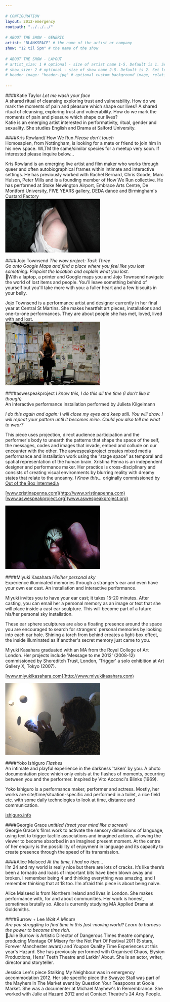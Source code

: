```yaml
---

# CONFIGURATION
layout: 2012-emergency
rootpath: "../../../"

# ABOUT THE SHOW - GENERIC
artist: "BLANKSPACE" # the name of the artist or company
show: "12 til 5pm" # the name of the show

# ABOUT THE SHOW - LAYOUT
# artist_size: 1 # optional - size of artist name 1-5. Default is 1. Set longer names to lower values
# show_size: 2 # optional - size of show name 2-5. Default is 2. Set longer names to lower values
# header_image: "header.jpg" # optional custom background image, relative to current page

---
```


####Katie Taylor   *Let me wash your face*    
A shared ritual of cleansing exploring trust and vulnerability. How do we mark the moments of pain and pleasure which shape our lives?	A shared ritual of cleansing, exploring trust and vulnerability. How do we mark the moments of pain and pleasure which shape our lives?         
Katie is an emerging artist interested in performativity, ritual, gender and sexuality. She studies English and Drama at Salford University.    


####Kris Rowland/ How We Run	*Please don't touch*    
Homosapien,  from Nottingham, is looking for a mate or friend to join him in his new space. WLTM the same/similar species for a meetup very soon. If interested please inquire below...      	

Kris Rowland is an emerging live artist and film maker who works through queer and often autobiographical frames within intimate and interactive settings. He has previously worked with  Rachel Bernard, Chris Goode, Marc Hulson, Peter Mills and is a founding member of How We Run collective.  He has performed at Stoke Newington Airport, Embrace Arts Centre, De Montford University,  FIVE YEARS gallery, DEDA dance and Birmingham's Custard Factory    
![Kris Rowland](KrisRowland.jpg)

####Jojo Townsend  *The wow project: Task Three*	    
*Go onto Google Maps and find a place where you feel like you lost something. Pinpoint the location and explain what you lost.*	    
With a laptop, a printer and Google maps you and Jojo Townsend navigate the world of lost items and people. You'll leave something behind of yourself but you'll take more with you: a fuller heart and a few biscuits in your belly.	    

Jojo Townsend is a performance artist and designer currently in her final year at Central St Martins. She makes heartfelt art pieces, installations and one-to-one performances. They are about people she has met, loved, lived with and lost.     
![WoW Project](JoJo.jpg)

####aswespeakproject   *I know this, I do this all the time (I don't like it though)*    
An interactive performance installation performed by Julieta Kilgelmann    
 
*I do this again and again: I will close my eyes and keep still. You will draw. I will repeat your pattern until it becomes mine. Could you also tell me what to wear?*

This piece uses projection, direct audience participation and the performer's body to unearth the patterns that shape the space of the self, the messages, codes and images that invade, embed and collude on our encounter with the other. The aswespeakproject creates mixed media performance and installation work using the “stage space” as temporal and  spatial representation of the human brain. Xristina Penna is an independent designer and performance maker. Her practice is cross-disciplinary and consists of creating visual environments by blurring reality with dreamy states that relate to the uncanny. *I Know this...* originally commissioned by [Out of the Box Intermedia](http://www.outoftheboxintermedia.org)

[www.xristinapenna.com](http://www.xristinapenna.com)  [www.aswespeakproject.org](www.aswespeakproject.org)    
  
![aswespeakproject](awsproject.jpg)

####Miyuki Kasahara   *His/her personal sky*    
Experience illuminated memories through a stranger's ear and even have your own ear cast. An installation and interactive performance.    

Miyuki invites you to have your ear cast; it takes 15-20 minutes. After casting, you can email her a personal memory as an image or text that she will place inside a cast ear sculpture. This will become part of a future his/her personal sky installation.    
    
These ear sphere sculptures are also a floating presence around the space you are encouraged to search for strangers' personal memories by looking into each ear hole. Shining a torch from behind creates a light-box effect, the inside illuminated as if another's secret memory just came to you.    

Miyuki Kasahara graduated with an MA from the Royal College of Art London. Her projects include 'Message to me 2012' (2008-12) commissioned by Shoreditch Trust, London, 'Trigger' a solo exhibition at Art Gallery X, Tokyo (2007).    
   
[www.miyukikasahara.com](http://www.miyukikasahara.com)    

![His/her personal sky](Miyuki.jpg)    

####Yoko Ishiguro   *Flashes*    
An intimate and playful experience in the darkness 'taken' by you.	A photo documentation piece which only exists at the flashes of moments, occurring between you and the performer. Inspired by Vito Acconci's Blinks (1969).    

Yoko Ishiguro is a performance maker, performer and actress. Mostly, her works are site/time/situation-specific and performed in a toilet, a rice field etc. with some daily technologies to look at time, distance and communication.    

[ishiguro.info](http://ishiguroyoko.info/iroiro/)    

####Georgie Grace   *untitled (treat your mind like a screen)*    
Georgie Grace's films work to activate the sensory dimensions of language, using text to trigger tactile associations and imagined actions, allowing the viewer to become absorbed in an imagined present moment.  At the centre of her enquiry is the possibility of enjoyment in language and its capacity to create presence through the speed of its transmission.     

####Alice Malseed  *At the time, I had no idea...*    
I’m 24 and my world is really nice but there are lots of cracks. It’s like there’s been a tornado and loads of important bits have been blown away and broken. I remember being 4 and thinking everything was amazing, and I remember thinking that at 18 too. I’m afraid this piece is about being naive.    

Alice Malseed is from Northern Ireland and lives in London. She makes performance with, for and about communities. Her work is honest, sometimes brutally so. Alice is currently studying MA Applied Drama at Goldsmiths.     

####Burrow + Lee   *Wait A Minute*    
*Are you struggling to find time in this fast-moving world?  Learn to harness the power to become time rich.*	
Julie Burrow is Artistic Director of Dangerous Times theatre company, producing Montage Of Misery for the Not Part Of Festival 2011 (5 stars, Forever Manchester award) and Youpon Quality Time Experiences at this year's Hazard.  She has previously performed with Organised Chaos, Elysion Productions, Hens' Teeth Theatre and Larkin' About.  She is an actor, writer, director and storyteller.    

Jessica Lee's piece Stalking My Neighbour was in emergency accommodation 2012.  Her site specific piece the Swayze Stall was part of the Mayhem In The Market event by Question Your Teaspoons at Goole Market.  She was a documenter at Michael Mayhew's In Remembrance.  She worked with Julie at Hazard 2012 and at Contact Theatre's 24 Arty People.    
